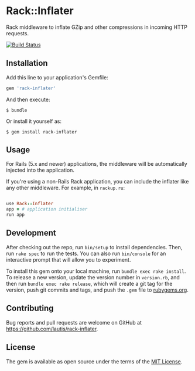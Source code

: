 # Rack::Inflater

Rack middleware to inflate GZip and other compressions in incoming HTTP requests.

[![Build Status](https://travis-ci.org/lautis/rack-inflater.svg?branch=master)](https://travis-ci.org/lautis/rack-inflater)

## Installation

Add this line to your application's Gemfile:

```ruby
gem 'rack-inflater'
```

And then execute:

    $ bundle

Or install it yourself as:

    $ gem install rack-inflater

## Usage

For Rails (5.x and newer) applications, the middleware will be automatically injected into the application.

If you're using a non-Rails Rack application, you can include the inflater like any other middleware. For example, in `rackup.ru`:

```ruby

use Rack::Inflater
app = # application initialiser
run app
```

## Development

After checking out the repo, run `bin/setup` to install dependencies. Then, run `rake spec` to run the tests. You can also run `bin/console` for an interactive prompt that will allow you to experiment.

To install this gem onto your local machine, run `bundle exec rake install`. To release a new version, update the version number in `version.rb`, and then run `bundle exec rake release`, which will create a git tag for the version, push git commits and tags, and push the `.gem` file to [rubygems.org](https://rubygems.org).

## Contributing

Bug reports and pull requests are welcome on GitHub at https://github.com/lautis/rack-inflater.

## License

The gem is available as open source under the terms of the [MIT License](http://opensource.org/licenses/MIT).
